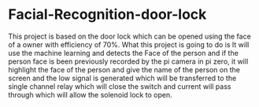 # Facial-Recognition-door-lock
This project is based on the door lock which can be opened using the face of a        owner with efficiency of 70%. What this project is going to do is It will use the machine learning and detects the Face of the person and if the person face is been previously recorded by the pi camera in pi zero, it will highlight the face of the person and give the name of the person on the screen and the  low signal is generated which will be transferred to the single channel relay which will close the switch and current will pass through which will allow the solenoid lock to open.
